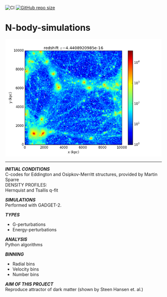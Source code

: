 ![CI](https://github.com/TheNewThinkTank/N-body-simulations/actions/workflows/wf.yml/badge.svg)
[![GitHub repo size](https://img.shields.io/github/repo-size/TheNewThinkTank/N-body-simulations?style=flat&logo=github&logoColor=whitesmoke&label=Repo%20Size)](https://github.com/TheNewThinkTank/N-body-simulations/archive/refs/heads/main.zip)

# N-body-simulations

![](img/Read_ics_1.png)

---

***INITIAL CONDITIONS***<br/>
C-codes for Eddington and Osipkov-Merritt structures, provided by Martin Sparre<br/>
DENSITY PROFILES:<br/>
Hernquist and Tsallis q-fit<br/>

***SIMULATIONS***<br/>
Performed with GADGET-2.<br/>

***TYPES***<br/>
+ G-perturbations
+ Energy-perturbations

***ANALYSIS***<br/>
Python algorithms<br/>

***BINNING***<br/>
+ Radial bins
+ Velocity bins
+ Number bins

***AIM OF THIS PROJECT***<br/>
Reproduce attractor of dark matter (shown by Steen Hansen et. al.)
